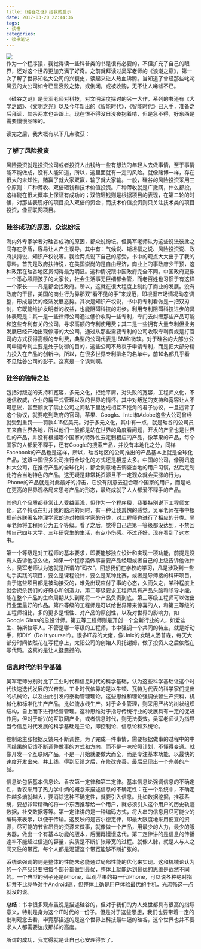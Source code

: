 ```yaml
---
title:《硅谷之谜》给我的启示
date: 2017-03-20 22:44:36
tags: 
- 读书
categories:
- 读书笔记
---
```


![](/image/guigu.png)  
作为一个程序猿，我觉得读一些科普类的书是很有必要的，不但扩充了自己的眼界，还对这个世界更加充满了好奇。之前就拜读过吴军老师的《浪潮之巅》，第一次了解了世界知名大公司的兴衰史，读起来让人热血沸腾。当知道了曾经那些叱咤风云的大公司如今已呈衰败之势，或倒闭，或被收购，无不让人唏嘘不已。

《硅谷之谜》是吴军老师对科技，对文明深度探讨的另一大作，系列的书还有《大学之路》、《文明之光》以及今年新出的《智能时代》，《智能时代》已入手，准备之后拜读，其余两本也会跟上。现在恨不得没日没夜抱着啃，但是急不得，好东西是需要慢慢品味的。
<!-- more -->
 读完之后，我大概有以下几点收获：
 ### 了解了风险投资
 风险投资就是投资公司或者投资人出钱给一些有想法的年轻人去做事情，至于事情能不能做成，没有人能知道，所以，这里面就有一定的风险。就像赌博一样，存在很大的未知性，赌赢了就大家双赢，输了就大家输。一般，硅谷的风险投资采用三个原则：广种薄收、双倍砸钱和技术价值投资。广种薄收就是广撒网，什么都投，这样能在很大概率上保证有成功的；双倍砸钱则是根据项目的表现，在第二轮的时候，对那些表现好的项目投入双倍的资金；而技术价值投资则只关注技术类的项目投资，像互联网项目。

 ### 硅谷成功的原因，众说纷坛
 海内外专家学者对硅谷成功的原因，都众说纷坛。但吴军老师认为这些说法彼此之间存在矛盾，容易让人产生误导。其中有：气候说、斯坦福之说、风险投资说、政府扶持说、知识产权说等。我捡两点说下自己的感受，书中的观点大大出乎了我的意料。首先是政府扶持说，在美国崇尚的是自由经济，商业上的事政府少干预，这种政策在硅谷地区贯彻得最为明显。这种情况跟中国政府完全不同。中国政府更像一个悉心照顾孩子的大家长，社会生活事无巨细都会管，而老百姓也习惯于有这样一个家长——凡是都会找政府。所以，这就在很大程度上制约了商业的发展。没有政府的干预，美国的商业行为靠那双“看不见的手”来规范，即根据市场情况动态调整，形成最优的经济发展态势。其次是知识产权说，书中将专利看做是一把双刃剑，它既能维护发明者的权益，也能阻碍科技的进步。利用专利阻碍科技进步的具体表现是：其一是一些律师公司通过低价收购一些专利，专门去纠缠那些产品可能和这些专利有关的公司，寻求高额的专利使用费；其二是一些拥有大量专利但业务发展已经开始出现停滞的大公司，通过从那些需要专利的公司收取专利费或是打官司的方式获得高额的专利费，典型的公司代表是IBM和微软。对于硅谷的大部分公司申请专利主要是处于防御的目的，这些公司不热衷于申请专利，而是把大部分精力投入在产品的创新中。所以，在很多世界专利排名的名单中，前10名都几乎看不见硅谷公司的影子。这真是一个讽刺啊。

 ### 硅谷的独特之处
 包括对叛逆的支持和宽容，多元文化，拒绝平庸，对失败的宽容，工程师文化，不迷信权威，企业的扁平式管理以及的世界的情怀。其中对叛逆的支持和宽容让人不可思议，甚至颁发了禁止公司之间私下里达成相互不挖角的君子协议，一旦违背了这个协议，就要吃到政府的官司，苹果、Google、Intel和Adobe这些大公司曾经就受到重罚——罚款4.15亿美元。对于多元文化，其中有一点，就是硅谷的公司员工来自世界各地，所以他们一般都是站在世界的角度看问题，开发的产品也是世界性的产品，并没有根据哪个国家的特殊性去定制相应的产品，像苹果的产品，每个国家的人都爱不释手，还有Google的搜索产品，并没有本地化之分，同样Facebook的产品也是这样，所以，硅谷地区的公司推出的产品基本上就是全球化产品，这跟中国很多公司推行全球化的方式还是相差太多。中国的公司，像腾讯这种大公司，在推行产品的全球化时，都会刻意地去调查当地的用户习惯，然后定制化符合当地特色的产品，这无疑是非常耗资源且不一定观众就会买涨的行为，iPhone的产品就是对此最好的抨击，它没有刻意去迎合哪个国家的用户，而是站在更高的世界观格局来思考产品的形态，最终成就了人人都爱不释手的产品。

 其他几个品质都非常让人受益匪浅，但作为一个程序猿，我要特别说下工程师文化，这个特点在打开我的脑洞的同时，有一种让我羞愧的感觉。吴军老师在书中根据前苏联著名物理学家朗道对物理学家的分类，对工程师也进行了相应的分类。吴军老师将工程师分为五个等级。看了之后，觉得自己连第一等级都没达到，不禁回想自己四年大学、三年研究生的生活，有点小伤感。不过还好，现在看到了这本书。

 第一个等级是对工程师的基本要求，即要能够独立设计和实现一项功能，前提是没有人告诉他怎么做，如果一个程序猿做事需要产品经理或者自己的上级告诉他做什么，吴军老师认为这就是所谓的“码农”。回想我们在学校的学习，凡是涉及到一些动手实践的项目，要么是课程设计，要么是某种比赛，或者是导师接的科研项目。由于这些项目都是被动接受的，难免出现应付了事的心态，久而久之，某种程度上就会扼杀我们的好奇心和创造力。第二等级要求工程师具有产品头脑和领导才能，能在整个产品的生命周期从头到尾将一个产品负责到底。第三等级工程师可以做出行业里最好的作品。第四等级的工程师是可以给世界带来惊喜的人，和第三等级的工程师相比，多的更多是悟性、对产品的原创性，以及对世界的影响力，如Google Glass的总设计师。第五等工程师则是开创一个全新行业的人，如爱迪生、特斯拉等人。不管是哪一等级的工程师，书中强调一个共同的特点，就是好动手，即DIY（Do it yourself）。很多IT界的大佬，像Unix的发明人汤普森，每天大部分时间依然花在写程序上，太阳公司的创始人贝托谢姆，做了投资人之后依然在写代码。这真的是让人挺震撼的。

 ### 信息时代的科学基础
 吴军老师分别对比了工业时代和信息时代的科学基础，认为这些科学基础让这个时代快速迭代发展的兴奋剂。工业时代依靠的是以牛顿、瓦特为代表的科学家们提出的机械论，以及由此引发的泰勒管理理论。这些思维和理论强调依赖生产资料，机械化和标准化生产产品，比如流水线生产。对于企业管理，则采用严格的树状组织结构，自上而下进行经营管理。这种思维对于指导传统行业的发展具有一定的促进作用，但对于新兴的互联网产业，或者信息时代，则无法奏效。吴军老师认为指导当今信息时代发展的科学基础是三论，即控制论、信息论和系统论。

 控制论主张根据反馈来不断调整。为了完成一件事情，需要根据做事的过程中的中间结果的反馈不断调整做事的方式和方向，而不是一味按照计划，不懂得变通。就像开发一个互联网产品，不是一开始就要做大而全，而是专注基本功能，以最快的速度开发出来，并上线，得到反馈之后，在修改完善，最后呈现出一个完美的产品。

 信息论包括基本信息论、香农第一定律和第二定律。基本信息论强调信息的不确定性，香农采用了热力学中熵的概念来描述信息的不确定性：在一个系统中，不确定性越多熵就越大，要消除这种不确定性，就要引入信息。比如数据挖掘，推荐系统，要想非常精确的将一个东西推荐给一个用户，就必须引入这个用户的历史轨迹数据，社交数据等等。第一定律讲的是一种编码方式，将大串的信息用尽可能少的编码来表示，以便于传输。这反映的是吉尔德定律，即最大限度地采用便宜的资源，尽可能的节省昂贵的资源来做事，就像做一个产品，用最少的人力，最少的服务器，做出一个有基本功能的版本，后面再慢慢迭代。第二定律讲的是信息的传播速率不能超过信道的容量，实质是不断扩张带宽的过程。就像人脉，就是人与人之间交往的带宽，每个人都是渴望这个带宽能够不断扩张的。

 系统论强调的则是整体的性能未必能通过局部性能的优化来实现。这和机械论认为的一个产品只要把每个部分都做到最优，整体上就能达到最优的思维是截然不同的。一个典型的例子还是iPhone，纵观苹果的每一代iPhone，可以说各种绝对指标并不比竞争对手Android高，但整体上确是用户体验最优的手机，光流畅这一点就没的说。

 **总结**：书中很多观点虽说是描述硅谷的，但对于我们的为人处世都具有很高的指导意义，特别是身为这个IT时代的一份子。但是对于这些思想，我们也要带着一定的批判观念去看，毕竟那描述的是这个世界上科技最牛逼的硅谷，这个世界也并不要求人人都需要达成那样的高度。

 所谓的成功，我觉得就是让自己心安理得罢了。